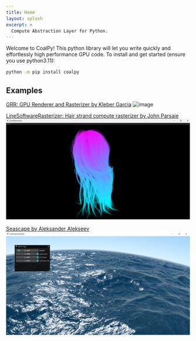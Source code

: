 ```yaml
---
title: Home
layout: splash 
excerpt: >
  Compute Abstraction Layer for Python.
---
```


Welcome to CoalPy! This python library will let you write quickly and effortlessly high performance GPU code.
To install and get started (ensure you use python3.11):

```bash
python -m pip install coalpy
```

## Examples

[GRR: GPU Renderer and Rasterizer by Kleber Garcia](https://github.com/kecho/grr)
![image](https://github.com/kecho/grr/blob/master/docs/images/grr_main.png?raw=true)

[LineSoftwareRasterizer: Hair strand compute rasterizer by John Parsaie](https://github.com/johnpars/LineSoftwareRasterizer)
![image](https://github.com/johnpars/LineSoftwareRasterizer/blob/master/docs/images/HairImage.png?raw=true)

[Seascape by Aleksander Alekseev](https://github.com/kecho/coalpy/blob/master/Source/scripts/coalpy/examples/)
![image](images/seascape.png?raw=true "Seascape shadertoy by Alexander Alekseev aka TDM - 2014.")



